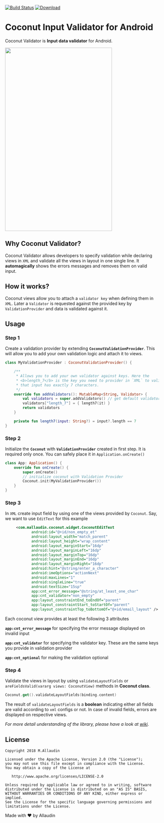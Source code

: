 
[![Build Status](https://travis-ci.org/allaudin/coconut.svg?branch=master)](https://travis-ci.org/allaudin/coconut) [ ![Download](https://api.bintray.com/packages/mallaudin/android/coconut/images/download.svg) ](https://bintray.com/mallaudin/android/coconut/_latestVersion)

# Coconut Input Validator for Android

Coconut Validator is **Input data validator** for Android.


<img src="https://github.com/allaudin/coconut-input-validator/blob/master/coconut.gif" width="350" height="600" /> 

## Why Coconut Validator?

Coconut Validator allows developers to specify validation while declaring views in `XML` and validate
all the views in layout in one single line. It **automagically** shows the errors messages and removes
them on valid input.

## How it works?

Coconut views allow you to attach a `validator key` when defining them in `XML`. Later a `Validator`
is requested against the provided key by `ValidationProvider` and data is validated against it.

## Usage

### Step 1

Create a validation provider by extending **`CoconutValidationProvider`**. This will allow you to add
your own validation logic and attach it to views.

```kotlin
class MyValidationProvider : CoconutValidationProvider() {

    /**
     * Allows you to add your own validator against keys. Here the
     * <b>length_7</b> is the key you need to provider in `XML` to validate
     * that input has exactly 7 characters.
     */
    override fun addValidators(): MutableMap<String, Validator> {
        val validators = super.addValidators() // get default validators
        validators["length_7"] = { length7(it) }
        return validators
    }

    private fun length7(input: String?) = input?.length == 7
}
```

### Step 2

Initialize the **`Coconut`** with **`ValidationProvider`** created in first step. It is required only once. 
You can safely place it in `Application.onCreate()`

```kotlin
class App: Application() {
    override fun onCreate() {
        super.onCreate()
        // initialize coconut with Validation Provider
        Coconut.init(MyValidationProvider())
    }
}
```

### Step 3

In `XML` create input field by using one of the views provided by `Coconut`. Say, we want to use
`EditText` for this example

```xml
     <com.mallaudin.coconut.widget.CoconutEditText
            android:id="@+id/non_empty_et"
            android:layout_width="match_parent"
            android:layout_height="wrap_content"
            android:layout_marginStart="16dp"
            android:layout_marginLeft="16dp"
            android:layout_marginTop="16dp"
            android:layout_marginEnd="16dp"
            android:layout_marginRight="16dp"
            android:hint="@string/enter_a_character"
            android:imeOptions="actionNext"
            android:maxLines="1"
            android:singleLine="true"
            android:textSize="15sp"
            app:cnt_error_message="@string/at_least_one_char"
            app:cnt_validator="non_empty"
            app:layout_constraintEnd_toEndOf="parent"
            app:layout_constraintStart_toStartOf="parent"
            app:layout_constraintTop_toBottomOf="@+id/email_layout" />
```

Each coconut view provides at least the following 3 attributes

**`app:cnt_error_message`** for specifying the error message displayed on invalid input

**`app:cnt_validator`** for specifying the validator key. These are the same keys you provide in validation provider

**`app:cnt_optional`** for making the validation optional


### Step 4

Validate the views in layout by using `validateLayoutFields` or `areFieldsValid(vararg views: CoconutView)`
methods in **Coconut class**.

```kotlin
Coconut.get().validateLayoutFields(binding.content)
```

The result of `validateLayoutFields` is a **boolean** indicating either all fields are valid 
according to `xml` configs or not. In case of invalid fields, errors are displayed on respective 
views.


*For more detail understanding of the library, please have a look at* [*wiki*](https://github.com/allaudin/coconut/wiki).

License
-------

    Copyright 2018 M.Allaudin

    Licensed under the Apache License, Version 2.0 (the "License");
    you may not use this file except in compliance with the License.
    You may obtain a copy of the License at

       http://www.apache.org/licenses/LICENSE-2.0

    Unless required by applicable law or agreed to in writing, software
    distributed under the License is distributed on an "AS IS" BASIS,
    WITHOUT WARRANTIES OR CONDITIONS OF ANY KIND, either express or implied.
    See the License for the specific language governing permissions and
    limitations under the License.

Made with :heart: by Allaudin
